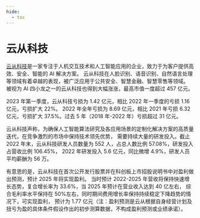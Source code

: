 ```yaml
---
hide:
  - toc
---
```


# 云从科技

[云从科技](https://www.cloudwalk.com/)是一家专注于人机交互技术和人工智能应用的企业，致力于为客户提供高效、安全、智能的 AI 解决方案。
云从科技在人脸识别、语音识别、自然语言处理等领域有着卓越的表现，被广泛应用于公共安全、智慧金融、智慧零售等领域。
被视为 AI 四小龙之一的云从科技也得到大幅涨涨，最高市值一度超过 457 亿元。

2023 年第一季度，云从科技亏损为 1.42 亿元，相比 2022 年一季度的亏损 1.16 亿元，亏损扩大 22%。
2022 年全年亏损为 8.69 亿元，相比 2021 年亏损 6.32 亿元，亏损扩大 37.5%。过去 5 年（2018 年-2022 年）亏损超过 31 亿元。

云从科技声称，为确保人工智能算法研究及各应用场景的定制化解决方案的高质量迭代，在竞争激烈的市场中保持技术领先优势，
需要持续大量的研发投入。截止 2022 年末，云从科技研发人员数量为 552 人，占总人数比例 57.08%，研发投入占营收比例 106.45%，
2022 年研发投入 5.6 亿元，同比微增 4.9%，研发人员平均薪酬为 56 万。

有意思的是，云从科技在首次公开发行股票并在科创板上市招股说明书中对盈利做出预测，预计 2025 年将实现盈利。
当时预计 2022-2025 年营收将保持快速增长态势，复合增长率为 33.6%，当 2025 年预计在营业收入达到 40 亿左右，
综合毛利率水平保持在 50%左右，同时期间费用增长率保持持续稳定下降趋势的情况下，可实现盈利，
预计为 1.77 亿元（注：盈利预测是云从根据自身经营计划及扭亏为盈的具体条件假设作出的初步测算数据，不构成盈利预测或业绩承诺）。
